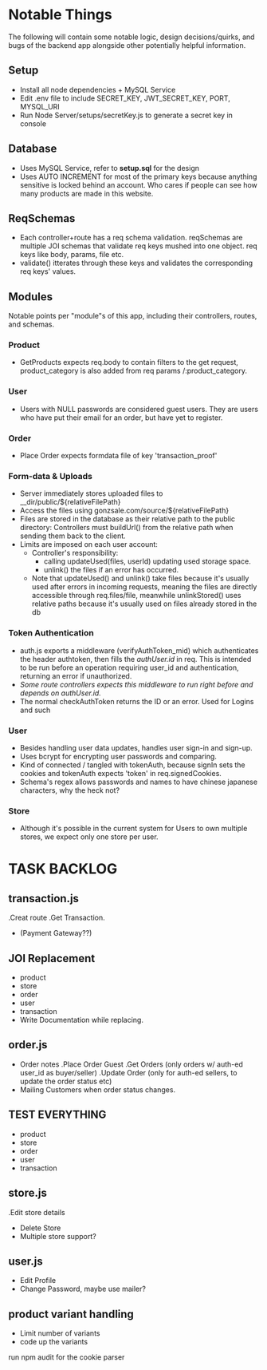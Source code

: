# Notable Things
The following will contain some notable logic, design decisions/quirks, and bugs of the backend app alongside other potentially helpful information.
## Setup
- Install all node dependencies + MySQL Service
- Edit .env file to include SECRET_KEY, JWT_SECRET_KEY, PORT, MYSQL_URI
- Run Node Server/setups/secretKey.js to generate a secret key in console

## Database
- Uses MySQL Service, refer to **setup.sql** for the design
- Uses AUTO INCREMENT for most of the primary keys because anything sensitive is locked behind an account. Who cares if people can see how many products are made in this website.

## ReqSchemas
- Each controller+route has a req schema validation. reqSchemas are multiple JOI schemas that validate req keys mushed into one object. req  keys like body, params, file etc. 
- validate() itterates through these keys and validates the corresponding req keys' values. 

## Modules
Notable points per "module"s of this app, including their controllers, routes, and schemas.
### Product
- GetProducts expects req.body to contain filters to the get request, product_category is also added from req params /:product_category.
### User
- Users with NULL passwords are considered guest users. They are users who have put their email for an order, but have yet to register.
### Order
- Place Order expects formdata file of key 'transaction_proof'
### Form-data & Uploads
- Server immediately stores uploaded files to __dir/public/${relativeFilePath}
- Access the files using gonzsale.com/source/${relativeFilePath}
- Files are stored in the database as their relative path to the public directory: Controllers must buildUrl() from the relative path when sending them back to the client.
- Limits are imposed on each user account:
    - Controller's responsibility: 
        - calling updateUsed(files, userId) updating used storage space. 
        - unlink() the files if an error has occurred.
    - Note that updateUsed() and unlink() take files because it's usually used after errors in incoming requests, meaning the files are directly accessible through req.files/file, meanwhile unlinkStored() uses relative paths because it's usually used on files already stored in the db

### Token Authentication
- auth.js exports a middleware (verifyAuthToken_mid) which authenticates the header authtoken, then fills the *authUser.id* in req. This is intended to be run before an operation requiring user_id and authentication, returning an error if unauthorized.
- *Some route controllers expects this middleware to run right before and depends on authUser.id.*
- The normal checkAuthToken returns the ID or an error. Used for Logins and such
### User
- Besides handling user data updates, handles user sign-in and sign-up.
- Uses bcrypt for encrypting user passwords and comparing.
- Kind of connected / tangled with tokenAuth, because signIn sets the cookies and tokenAuth expects 'token' in req.signedCookies.
- Schema's regex allows passwords and names to have chinese japanese characters, why the heck not?
### Store
- Although it's possible in the current system for Users to own multiple stores, we expect only one store per user.


# TASK BACKLOG
## transaction.js
.Creat route
.Get Transaction.
- (Payment Gateway??)

## JOI Replacement
- product
- store
- order
- user
- transaction
- Write Documentation while replacing.

## order.js
- Order notes
.Place Order Guest
.Get Orders (only orders w/ auth-ed user_id as buyer/seller)
.Update Order (only for auth-ed sellers, to update the order status etc)
- Mailing Customers when order status changes.

## TEST EVERYTHING
- product
- store
- order
- user
- transaction

## store.js
.Edit store details
- Delete Store
- Multiple store support?

## user.js
- Edit Profile
- Change Password, maybe use mailer?

## product variant handling
- Limit number of variants
- code up the variants

run npm audit for the cookie parser